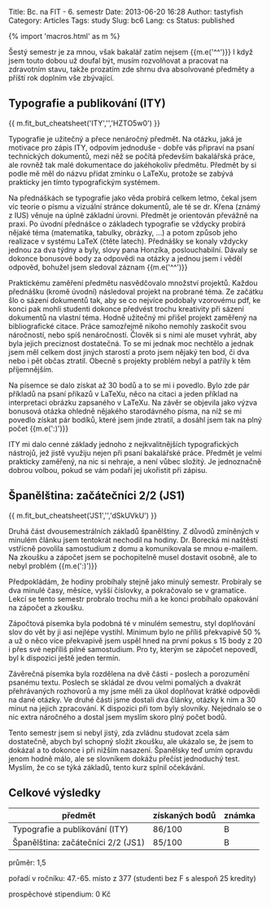 Title: Bc. na FIT - 6. semestr
Date: 2013-06-20 16:28
Author: tastyfish
Category: Articles
Tags: study
Slug: bc6
Lang: cs
Status: published

{% import 'macros.html' as m %}

Šestý semestr je za mnou, však bakalář zatím nejsem {{m.e('^^')}} I když
jsem touto dobou už doufal být, musím rozvolňovat a pracovat na
zdravotním stavu, takže prozatím zde shrnu dva absolvované předměty a
příští rok doplním vše zbývající.

Typografie a publikování (ITY)
------------------------------

{{ m.fit_but_cheatsheet('ITY','','HZTO5w0') }}

Typografie je užitečný a přece nenáročný předmět. Na otázku, jaká je
motivace pro zápis ITY, odpovím jednoduše - dobře vás připraví na psaní
technických dokumentů, mezi něž se počítá především bakalářská práce,
ale rovněž tak malé dokumentace do jakéhokoliv předmětu. Předmět by si
podle mě měl do názvu přidat zmínku o LaTeXu, protože se zabývá
prakticky jen tímto typografickým systémem.

Na přednáškách se typografie jako věda probírá celkem letmo, čekal jsem
víc teorie o písmu a vizuální stránce dokumentů, ale té se dr. Křena
(známý z IUS) věnuje na úplně základní úrovni. Předmět je orientován
převážně na praxi. Po úvodní přednášce o základech typografie se vždycky
probírá nějaké téma (matematika, tabulky, obrázky, …) a potom způsob
jeho realizace v systému LaTeX (čtěte latech). Přednášky se konaly
vždycky jednou za dva týdny a byly, slovy pana Honzíka, poslouchabilní.
Dávaly se dokonce bonusové body za odpovědi na otázky a jednou jsem i
věděl odpověd, bohužel jsem sledoval záznam {{m.e('^^')}}

Praktickému zaměření předmětu nasvědčovalo množství projektů. Každou
přednášku (kromě úvodní) následoval projekt na probrané téma. Ze začátku
šlo o sázení dokumentů tak, aby se co nejvíce podobaly vzorovému pdf, ke
konci pak mohli studenti dokonce předvést trochu kreativity při sázení
dokumentů na vlastní téma. Hodně užitečný mi přišel projekt zaměřený na
bibliografické citace. Práce samozřejmě nikoho nemohly zaskočit svou
náročností, nebo spíš nenáročností. Člověk si s nimi ale muset vyhrát,
aby byla jejich preciznost dostatečná. To se mi jednak moc nechtělo a
jednak jsem měl celkem dost jiných starostí a proto jsem nějaký ten bod,
či dva nebo i pět občas ztratil. Obecně s projekty problém nebyl a
patřily k těm příjemnějším.

Na písemce se dalo získat až 30 bodů a to se mi i povedlo. Bylo zde pár
příkladů na psaní příkazů v LaTeXu, něco na citaci a jeden příklad na
interpretaci obrázku zapsaného v LaTeXu. Na závěr se objevila jako výzva
bonusová otázka ohledně nějakého starodávného písma, na níž se mi
povedlo získat pár bodíků, které jsem jinde ztratil, a dosáhl jsem tak
na plný počet {{m.e(':)')}}

ITY mi dalo cenné základy jednoho z nejkvalitnějších typografických
nástrojů, jež jistě využiju nejen při psaní bakalářské práce. Předmět je
velmi prakticky zaměřený, na nic si nehraje, a není vůbec složitý. Je
jednoznačně dobrou volbou, pokud se vám podaří jej ukořistit při zápisu.

Španělština: začátečníci 2/2 (JS1)
----------------------------------

{{ m.fit_but_cheatsheet('JS1','','dSkUVkU') }}

Druhá část dvousemestrálních základů španělštiny. Z důvodů zmíněných v
minulém článku jsem tentokrát nechodil na hodiny. Dr. Borecká mi
naštěstí vstřícně povolila samostudium z domu a komunikovala se mnou
e-mailem. Na zkoušku a zápočet jsem se pochopitelně musel dostavit
osobně, ale to nebyl problém {{m.e(':)')}}

Předpokládám, že hodiny probíhaly stejně jako minulý semestr. Probíraly
se dva minulé časy, měsíce, vyšší číslovky, a pokračovalo se v
gramatice. Lekcí se tento semestr probralo trochu míň a ke konci
probíhalo opakování na zápočet a zkoušku.

Zápočtová písemka byla podobná té v minulém semestru, styl doplňování
slov do vět by ji asi nejlépe vystihl. Minimum bylo ne příliš překvapivě
50 % a už o něco více překvapivě jsem uspěl hned na první pokus s 15
body z 20 i přes své nepříliš pilné samostudium. Pro ty, kterým se
zápočet nepovedl, byl k dispozici ještě jeden termín.

Závěrečná písemka byla rozdělena na dvě části - poslech a porozumění
psanému textu. Poslech se skládal ze dvou velmi pomalých a dvakrát
přehrávaných rozhovorů a my jsme měli za úkol doplňovat krátké odpovědi
na dané otázky. Ve druhé části jsme dostali dva články, otázky k nim a
30 minut na jejich zpracování. K dispozici při tom byly slovníky.
Nejednalo se o nic extra náročného a dostal jsem myslím skoro plný počet
bodů.

Tento semestr jsem si nebyl jistý, zda zvládnu studovat zcela sám
dostatečně, abych byl schopný složit zkoušku, ale ukázalo se, že jsem to
dokázal a to dokonce i při nižším nasazení. Španělsky teď umím opravdu
jenom hodně málo, ale se slovníkem dokážu přečíst jednoduchý test.
Myslím, že co se týká základů, tento kurz splnil očekávání.

Celkové výsledky
----------------

  předmět                             |získaných bodů  |známka
  ------------------------------------|----------------|--------
  Typografie a publikování (ITY)      |86/100          |B
  Španělština: začátečníci 2/2 (JS1)  |85/100          |B

průměr: 1,5  
  
pořadí v ročníku: 47.-65. místo z 377 (studenti bez F s alespoň 25
kredity)  
  
prospěchové stipendium: 0 Kč

